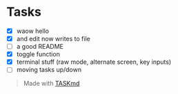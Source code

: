 <!-- this file was generated with TASKmd 
git repository : https://github.com/democraz20/taskmd
! DO NOT EDIT THIS FILE MANUALLY !
-->

# Tasks 

 - [x] waow hello
 - [x] and edit now writes to file
 - [ ] a good README
 - [x] toggle function
 - [x] terminal stuff (raw mode, alternate screen, key inputs)
 - [ ] moving tasks up/down

> Made with [TASKmd](https://github.com/democraz20/taskmd)